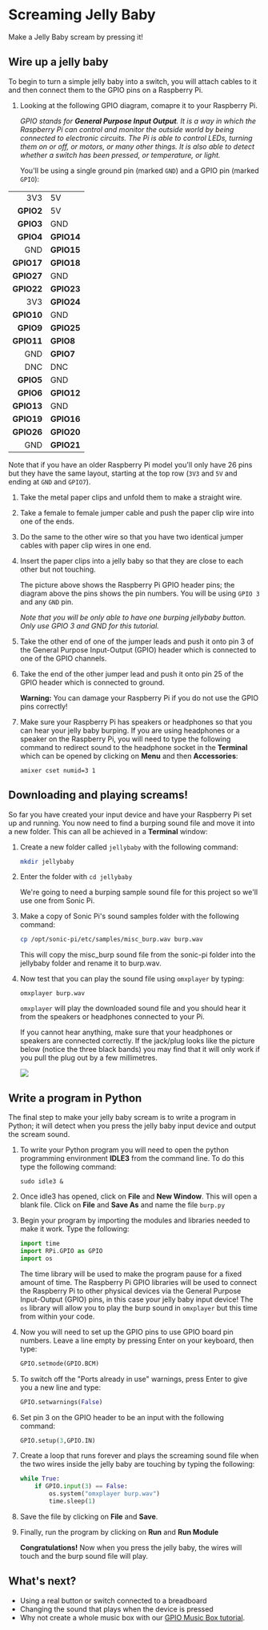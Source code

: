 # Screaming Jelly Baby

Make a Jelly Baby scream by pressing it!

## Wire up a jelly baby

To begin to turn a simple jelly baby into a switch, you will attach cables to it and then connect them to the GPIO pins on a Raspberry Pi.

1. Looking at the following GPIO diagram, comapre it to your Raspberry Pi. 

    *GPIO stands for **General Purpose Input Output**. It is a way in which the Raspberry Pi can control and monitor the outside world by being connected to electronic circuits.  The Pi is able to control LEDs, turning them on or off, or motors, or many other things.  It is also able to detect whether a switch has been pressed, or temperature, or light.*

    You'll be using a single ground pin (marked `GND`) and a GPIO pin (marked `GPIO`):

|            |            |
|-----------:|:-----------|
|    3V3     | 5V         |
|  **GPIO2** | 5V         |
|  **GPIO3** | GND        |
|  **GPIO4** | **GPIO14** |
|        GND | **GPIO15** |
| **GPIO17** | **GPIO18** |
| **GPIO27** | GND        |
| **GPIO22** | **GPIO23** |
|        3V3 | **GPIO24** |
| **GPIO10** | GND        |
|  **GPIO9** | **GPIO25** |
| **GPIO11** | **GPIO8**  |
|        GND | **GPIO7**  |
|        DNC | DNC        |
|  **GPIO5** | GND        |
|  **GPIO6** | **GPIO12** |
| **GPIO13** | GND        |
| **GPIO19** | **GPIO16** |
| **GPIO26** | **GPIO20** |
|        GND | **GPIO21** |

Note that if you have an older Raspberry Pi model you'll only have 26 pins but they have the same layout, starting at the top row (`3V3` and `5V` and ending at `GND` and `GPIO7`).

1. Take the metal paper clips and unfold them to make a straight wire.

2. Take a female to female jumper cable and push the paper clip wire into one of the ends.

3. Do the same to the other wire so that you have two identical jumper cables with paper clip wires in one end.

4. Insert the paper clips into a jelly baby so that they are close to each other but not touching.

    The picture above shows the Raspberry Pi GPIO header pins; the diagram above the pins shows the pin numbers. You will be using `GPIO 3` and any `GND` pin. 
    
    *Note that you will be only able to have one burping jellybaby button. Only use GPIO 3 and GND for this tutorial.*

5. Take the other end of one of the jumper leads and push it onto pin 3 of the General Purpose Input-Output (GPIO) header which is connected to one of the GPIO channels.

6. Take the end of the other jumper lead and push it onto pin 25 of the GPIO header which is connected to ground.

    **Warning:** You can damage your Raspberry Pi if you do not use the GPIO pins correctly!

7. Make sure your Raspberry Pi has speakers or headphones so that you can hear your jelly baby burping. If you are using headphones or a speaker on the Raspberry Pi, you will need to type the following command to redirect sound to the headphone socket in the **Terminal** which can be opened by clicking on **Menu** and then **Accessories**:

    `amixer cset numid=3 1`

## Downloading and playing screams!

So far you have created your input device and have your Raspberry Pi set up and running. You now need to find a burping sound file and move it into a new folder. This can all be achieved in a **Terminal** window:

1. Create a new folder called `jellybaby` with the following command:

    ```bash
    mkdir jellybaby
    ```

1. Enter the folder with `cd jellybaby`

    We're going to need a burping sample sound file for this project so we'll use one from Sonic Pi.

1. Make a copy of Sonic Pi's sound samples folder with the following command:

    ```bash
    cp /opt/sonic-pi/etc/samples/misc_burp.wav burp.wav
    ```

    This will copy the misc_burp sound file from the sonic-pi folder into the jellybaby folder and rename it to burp.wav.

3.  Now test that you can play the sound file using `omxplayer` by typing:

    ```
    omxplayer burp.wav
    ```

    `omxplayer` will play the downloaded sound file and you should hear it from the speakers or headphones connected to your Pi.

    If you cannot hear anything, make sure that your headphones or speakers are connected correctly.  If the jack/plug looks like the picture below (notice the three black bands) you may find that it will only work if you pull the plug out by a few millimetres.

    ![](images/3-5mmjack.jpg)

## Write a program in Python

The final step to make your jelly baby scream is to write a program in Python; it will detect when you press the jelly baby input device and output the scream sound.


1. To write your Python program you will need to open the python programming environment **IDLE3** from the command line. To do this type the following command:

    ```
    sudo idle3 &
    ```

1. Once idle3 has opened, click on **File** and **New Window**. This will open a blank file. Click on **File** and **Save As** and name the file `burp.py`

1. Begin your program by importing the modules and libraries needed to make it work. Type the following:

    ```python
    import time
    import RPi.GPIO as GPIO
    import os
    ```

    The time library will be used to make the program pause for a fixed amount of time. The Raspberry Pi GPIO libraries will be used to connect the Raspberry Pi to other physical devices via the General Purpose Input-Output (GPIO) pins, in this case your jelly baby input device! The `os` library will allow you to play the burp sound in `omxplayer` but this time from within your code.

1. Now you will need to set up the GPIO pins to use GPIO board pin numbers. Leave a line empty by pressing Enter on your keyboard, then type:

    ```python
    GPIO.setmode(GPIO.BCM)
    ```
    
1. To switch off the "Ports already in use" warnings, press Enter to give you a new line and type:

    ```python
    GPIO.setwarnings(False)
    ```
    
1. Set pin 3 on the GPIO header to be an input with the following command:

    ```python
    GPIO.setup(3,GPIO.IN)
    ```

1. Create a loop that runs forever and plays the screaming sound file when the two wires inside the jelly baby are touching by typing the following:

    ```python
    while True:
        if GPIO.input(3) == False:
            os.system("omxplayer burp.wav")
            time.sleep(1)
    ```

1. Save the file by clicking on **File** and **Save**.

1. Finally, run the program by clicking on **Run** and **Run Module**

    **Congratulations!** Now when you press the jelly baby, the wires will touch and the burp sound file will play.


## What's next?

- Using a real button or switch connected to a breadboard
- Changing the sound that plays when the device is pressed
- Why not create a whole music box with our [GPIO Music Box tutorial](http://www.raspberrypi.org/learning/gpio-music-box/). 

